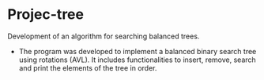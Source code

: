 # Projec-tree
Development of an algorithm for searching balanced trees.
- The program was developed to implement a balanced binary search tree using rotations (AVL). It includes functionalities to insert, remove, search and print the elements of the tree in order.